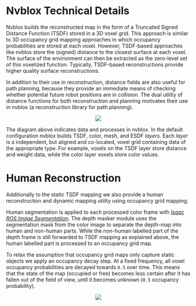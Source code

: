 # Nvblox Technical Details

Nvblox builds the reconstructed map in the form of a Truncated Signed Distance Function (TSDF) stored in a 3D voxel grid. This approach is similar to 3D occupancy grid mapping approaches in which occupancy probabilities are stored at each voxel. However, TSDF-based approaches like nvblox store the (signed) distance to the closest surface at each voxel. The surface of the environment can then be extracted as the zero-level set of this voxelized function. Typically, TSDF-based reconstructions provide higher quality surface reconstructions.

In addition to their use in reconstruction, distance fields are also useful for path planning, because they provide an immediate means of checking whether potential future robot positions are in collision. The dual utility of distance functions for both reconstruction and planning motivates their use in nvblox (a reconstruction library for path planning).

<div align="center"><img src="../resources/system_diagram_technical_details.jpg"/></div>

The diagram above indicates data and processes in nvblox. In the default configuration nvblox builds TSDF, color, mesh, and ESDF *layers*. Each *layer* is a independent, but aligned and co-located, voxel grid containing data of the appropriate type. For example, voxels on the TSDF layer store distance and weight data, while the color layer voxels store color values.

# Human Reconstruction

Additionally to the static TSDF mapping we also provide a human reconstruction and dynamic mapping utility using occupancy grid mapping.

Human segmentation is applied to each processed color frame with [*Isaac ROS Image Segmentation*](https://github.com/NVIDIA-ISAAC-ROS/isaac_ros_image_segmentation). The depth masker module uses the segmentation mask from the color image to separate the depth-map into human and non-human parts. While the non-human labelled part of the depth frame is still forwarded to TSDF mapping as explained above, the human labelled part is processed to an occupancy grid map. 

To relax the assumption that occupancy grid maps only capture static objects we apply an occupancy decay step. At a fixed frequency, all voxel occupancy probabilities are decayed towards `0.5` over time. This means that the state of the map (occupied or free) becomes less certain after it has fallen out of the field of view, until it becomes unknown (`0.5` occupancy probability).

<div align="center"><img src="../resources/system_diagram_humans.png"/></div>

